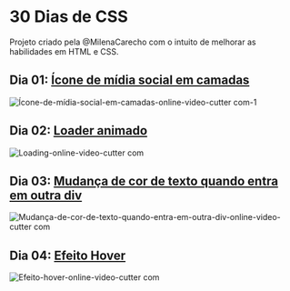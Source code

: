 # 30 Dias de CSS
Projeto criado pela @MilenaCarecho com o intuito de melhorar as habilidades em HTML e CSS.

## Dia 01: [Ícone de mídia social em camadas](https://github.com/leticiacpsouza/30DiasdeCSS/tree/master/Dia%201)
![Ícone-de-mídia-social-em-camadas-_online-video-cutter com_-_1_](https://user-images.githubusercontent.com/65188295/90153409-53748c00-dd5f-11ea-9319-1458315b7e8d.gif)

## Dia 02: [Loader animado](https://github.com/leticiacpsouza/30DiasdeCSS/tree/master/Dia%202)
![Loading-_online-video-cutter com_](https://user-images.githubusercontent.com/65188295/90156708-275b0a00-dd63-11ea-8ba7-4b217d38b5c0.gif)

## Dia 03: [Mudança de cor de texto quando entra em outra div](https://github.com/leticiacpsouza/30DiasdeCSS/tree/master/Dia%203)
![Mudança-de-cor-de-texto-quando-entra-em-outra-div-_online-video-cutter com_](https://user-images.githubusercontent.com/65188295/90423616-2bed2e80-e093-11ea-9c9b-443296813b2b.gif)

## Dia 04: [Efeito Hover](https://github.com/leticiacpsouza/30DiasdeCSS/tree/master/Dia%204)
![Efeito-hover-_online-video-cutter com_](https://user-images.githubusercontent.com/65188295/90658557-18b89b00-e21a-11ea-9b26-fca8c907041a.gif)

